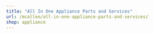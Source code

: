 ```yaml
---
title: "All In One Appliance Parts and Services"
url: /mcallen/all-in-one-appliance-parts-and-services/
shop: appliance
---
```


